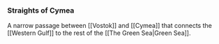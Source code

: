 ### Straights of Cymea
A narrow passage between [[Vostok]] and [[Cymea]] that connects the [[Western Gulf]] to the rest of the [[The Green Sea|Green Sea]]. 